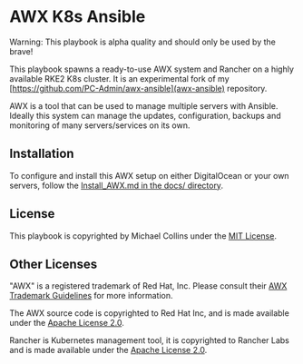 # AWX K8s Ansible

Warning: This playbook is alpha quality and should only be used by the brave!

This playbook spawns a ready-to-use AWX system and Rancher on a highly available RKE2 K8s cluster. It is an experimental fork of my [https://github.com/PC-Admin/awx-ansible](awx-ansible) repository.

AWX is a tool that can be used to manage multiple servers with Ansible.
Ideally this system can manage the updates, configuration, backups and monitoring of many servers/services on its own. 


## Installation

To configure and install this AWX setup on either DigitalOcean or your own servers, follow the [Install_AWX.md in the docs/ directory](docs/Install_AWX.md).


## License

This playbook is copyrighted by Michael Collins under the [MIT License](licenses/MIT_License_Michael_Collins.txt).


## Other Licenses

"AWX" is a registered trademark of Red Hat, Inc. Please consult their [AWX Trademark Guidelines](https://github.com/ansible/awx-logos/blob/master/TRADEMARKS.md) for more information.

The AWX source code is copyrighted to Red Hat Inc, and is made available under the [Apache License 2.0](https://github.com/ansible/awx/blob/devel/LICENSE.md).

Rancher is Kubernetes management tool, it is copyrighted to Rancher Labs and is made available under the [Apache License 2.0](https://github.com/rancher/rancher/blob/release/v2.7/LICENSE).
